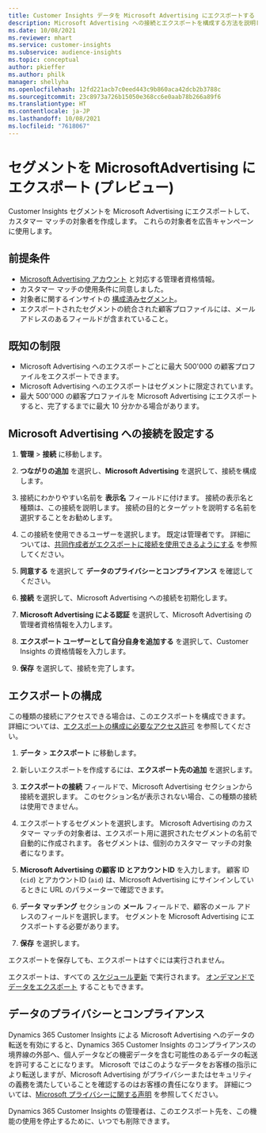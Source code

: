 ```yaml
---
title: Customer Insights データを Microsoft Advertising にエクスポートする
description: Microsoft Advertising への接続とエクスポートを構成する方法を説明します。
ms.date: 10/08/2021
ms.reviewer: mhart
ms.service: customer-insights
ms.subservice: audience-insights
ms.topic: conceptual
author: pkieffer
ms.author: philk
manager: shellyha
ms.openlocfilehash: 12fd221acb7c0eed443c9b860aca42dcb2b3788c
ms.sourcegitcommit: 23c8973a726b15050e368cc6e0aab78b266a89f6
ms.translationtype: HT
ms.contentlocale: ja-JP
ms.lasthandoff: 10/08/2021
ms.locfileid: "7618067"
---
```

# <a name="export-segments-to-microsoft-advertising-preview"></a>セグメントを MicrosoftAdvertising にエクスポート (プレビュー)

Customer Insights セグメントを Microsoft Advertising にエクスポートして、カスタマー マッチの対象者を作成します。 これらの対象者を広告キャンペーンに使用します。

## <a name="prerequisites"></a>前提条件

-   [Microsoft Advertising アカウント](https://ads.microsoft.com/) と対応する管理者資格情報。
-   カスタマー マッチの使用条件に同意しました。 
-   対象者に関するインサイトの [構成済みセグメント](segments.md)。
-   エクスポートされたセグメントの統合された顧客プロファイルには、メール アドレスのあるフィールドが含まれていること。

## <a name="known-limitations"></a>既知の制限

- Microsoft Advertising へのエクスポートごとに最大 500'000 の顧客プロファイルをエクスポートできます。
- Microsoft Advertising へのエクスポートはセグメントに限定されています。
- 最大 500'000 の顧客プロファイルを Microsoft Advertising にエクスポートすると、完了するまでに最大 10 分かかる場合があります。 


## <a name="set-up-the-connection-to-microsoft-advertising"></a>Microsoft Advertising への接続を設定する

1. **管理** > **接続** に移動します。

1. **つながりの追加** を選択し、**Microsoft Advertising** を選択して、接続を構成します。

1. 接続にわかりやすい名前を **表示名** フィールドに付けます。 接続の表示名と種類は、この接続を説明します。 接続の目的とターゲットを説明する名前を選択することをお勧めします。

1. この接続を使用できるユーザーを選択します。 既定は管理者です。 詳細については、[共同作成者がエクスポートに接続を使用できるようにする](connections.md#allow-contributors-to-use-a-connection-for-exports) を参照してください。

1. **同意する** を選択して **データのプライバシーとコンプライアンス** を確認してください。

1. **接続** を選択して、Microsoft Advertising への接続を初期化します。

1. **Microsoft Advertising による認証** を選択して、Microsoft Advertising の管理者資格情報を入力します。

1. **エクスポート ユーザーとして自分自身を追加する** を選択して、Customer Insights の資格情報を入力します。

1. **保存** を選択して、接続を完了します。

## <a name="configure-an-export"></a>エクスポートの構成

この種類の接続にアクセスできる場合は、このエクスポートを構成できます。 詳細については、[エクスポートの構成に必要なアクセス許可](export-destinations.md#set-up-a-new-export) を参照してください。

1. **データ** > **エクスポート** に移動します。

1. 新しいエクスポートを作成するには、**エクスポート先の追加** を選択します。

1. **エクスポートの接続** フィールドで、Microsoft Advertising セクションから接続を選択します。 このセクション名が表示されない場合、この種類の接続は使用できません。

1. エクスポートするセグメントを選択します。 Microsoft Advertising のカスタマー マッチの対象者は、エクスポート用に選択されたセグメントの名前で自動的に作成されます。 各セグメントは、個別のカスタマー マッチの対象者になります。 

1. **Microsoft Advertising の顧客 ID とアカウントID** を入力します。 顧客 ID (`cid`) とアカウントID (`aid`) は、Microsoft Advertising にサインインしているときに URL のパラメーターで確認できます。

1. **データ マッチング** セクションの **メール** フィールドで、顧客のメール アドレスのフィールドを選択します。 セグメントを Microsoft Advertising にエクスポートする必要があります。

1. **保存** を選択します。

エクスポートを保存しても、エクスポートはすぐには実行されません。

エクスポートは、すべての [スケジュール更新](system.md#schedule-tab) で実行されます。 [オンデマンドでデータをエクスポート](export-destinations.md#run-exports-on-demand) することもできます。 


## <a name="data-privacy-and-compliance"></a>データのプライバシーとコンプライアンス

Dynamics 365 Customer Insights による Microsoft Advertising へのデータの転送を有効にすると、Dynamics 365 Customer Insights のコンプライアンスの境界線の外部へ、個人データなどの機密データを含む可能性のあるデータの転送を許可することになります。 Microsoft ではこのようなデータをお客様の指示により転送しますが、Microsoft Advertising がプライバシーまたはセキュリティの義務を満たしていることを確認するのはお客様の責任になります。 詳細については、[Microsoft プライバシーに関する声明](https://go.microsoft.com/fwlink/?linkid=396732) を参照してください。

Dynamics 365 Customer Insights の管理者は、このエクスポート先を、この機能の使用を停止するために、いつでも削除できます。
